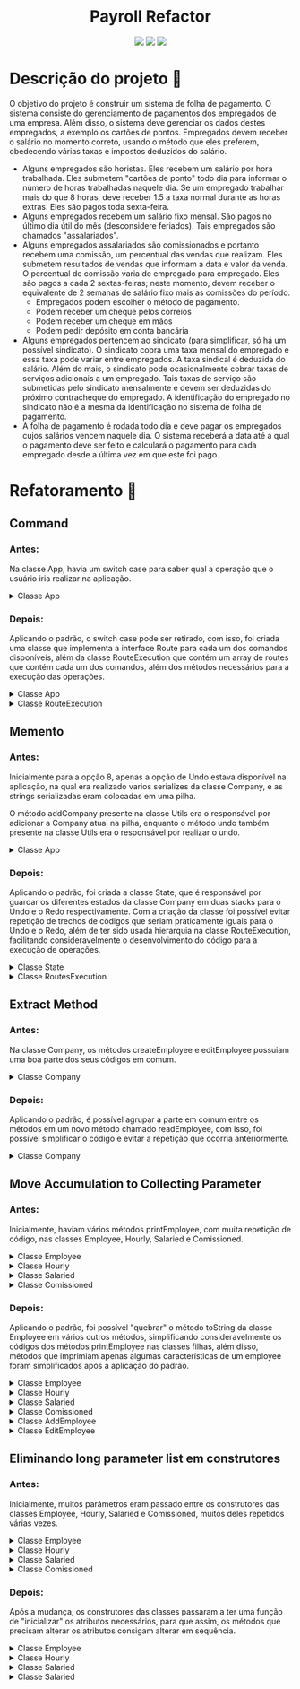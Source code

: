 <div align="center">

<h1>Payroll Refactor</h1>

![](https://img.shields.io/github/last-commit/jonh14lk/PayrollRefactor)
![](https://img.shields.io/github/repo-size/jonh14lk/PayrollRefactor)
![](https://img.shields.io/github/languages/top/jonh14lk/PayrollRefactor)

</div>

# Descrição do projeto :memo:

O objetivo do projeto é construir um sistema de folha de pagamento. O sistema consiste do
gerenciamento de pagamentos dos empregados de uma empresa. Além disso, o sistema deve
gerenciar os dados destes empregados, a exemplo os cartões de pontos. Empregados devem receber
o salário no momento correto, usando o método que eles preferem, obedecendo várias taxas e
impostos deduzidos do salário.

- Alguns empregados são horistas. Eles recebem um salário por hora trabalhada. Eles
  submetem "cartões de ponto" todo dia para informar o número de horas trabalhadas naquele
  dia. Se um empregado trabalhar mais do que 8 horas, deve receber 1.5 a taxa normal
  durante as horas extras. Eles são pagos toda sexta-feira.
- Alguns empregados recebem um salário fixo mensal. São pagos no último dia útil do mês
  (desconsidere feriados). Tais empregados são chamados "assalariados".
- Alguns empregados assalariados são comissionados e portanto recebem uma comissão, um
  percentual das vendas que realizam. Eles submetem resultados de vendas que informam a
  data e valor da venda. O percentual de comissão varia de empregado para empregado. Eles
  são pagos a cada 2 sextas-feiras; neste momento, devem receber o equivalente de 2 semanas
  de salário fixo mais as comissões do período.
  - Empregados podem escolher o método de pagamento.
  - Podem receber um cheque pelos correios
  - Podem receber um cheque em mãos
  - Podem pedir depósito em conta bancária
- Alguns empregados pertencem ao sindicato (para simplificar, só há um possível sindicato).
  O sindicato cobra uma taxa mensal do empregado e essa taxa pode variar entre
  empregados. A taxa sindical é deduzida do salário. Além do mais, o sindicato pode
  ocasionalmente cobrar taxas de serviços adicionais a um empregado. Tais taxas de serviço
  são submetidas pelo sindicato mensalmente e devem ser deduzidas do próximo
  contracheque do empregado. A identificação do empregado no sindicato não é a mesma da
  identificação no sistema de folha de pagamento.
- A folha de pagamento é rodada todo dia e deve pagar os empregados cujos salários vencem
  naquele dia. O sistema receberá a data até a qual o pagamento deve ser feito e calculará o
  pagamento para cada empregado desde a última vez em que este foi pago.

# Refatoramento :broom:

## Command

### Antes:

Na classe App, havia um switch case para saber qual a operação que o usuário iria realizar na aplicação.

<details>
<summary>Classe App</summary>

```c
while (true) {
    int command = Utils.readCommand();
    boolean can_quit = false;

    if (command != 8 && command <= 10) {
        Utils.addCompany(stack, company);
    }

    switch (command) {
        case 0:
            Utils.printHelp();
            break;
        case 1:
            company.createEmployee();
            break;
        case 2:
            company.removeEmployee();
            break;
        case 3:
            company.throwTimeCard();
            break;
        case 4:
            company.addSale();
            break;
        case 5:
            company.addServiceCharge();
            break;
        case 6:
            company.editEmployee();
            break;
        case 7:
            company.RunPayroll();
            break;
        case 8:
            company = Utils.undo(stack);
            break;
        case 9:
            company.changePaymentSchedule();
            break;
        case 10:
            company.addPaymentSchedule();
            break;
        case 11:
            company.printEmployees();
            break;
        case 12:
            System.out.println("Saindo...\n");
            can_quit = true;
            break;
        default:
            System.out.println("Comando não disponivel\n");
            break;
    }
    if (can_quit) {
        break;
    }
}
```

</details>

### Depois:

Aplicando o padrão, o switch case pode ser retirado, com isso, foi criada uma classe
que implementa a interface Route para cada um dos comandos disponíveis, além da classe
RouteExecution que contém um array de routes que contém cada um dos comandos, além dos
métodos necessários para a execução das operações.

<details>
<summary>Classe App</summary>

```c
while (true) {
    int index = Utils.readCommand();
    if (index < route_execution.size()) {
        route_execution.executeRoute(index);
    } else if (index == route_execution.size()) {
        System.out.println("Saindo...\n");
        break;
    } else {
        System.out.println("Comando não disponivel\n");
    }
}
```

</details>

<details>
<summary>Classe RouteExecution</summary>

```c
public RouteExecution() {
    super();
    this.routes = new Route[] {
        new PrintHelp(),
        new AddEmployee(),
        new RemoveEmployee(),
        new AddTimeCard(),
        new AddSale(),
        new AddServiceCharge(),
        new EditEmployee(),
        new RunPayroll(),
        new UndoRedo(),
        new ChangePaymentSchedule(),
        new CreatePaymentSchedule(),
        new PrintEmployees()
    };
}

public void executeRoute(int index) {
    this.pushState(index);
    if (this.routes[index].execute(this)) {
        this.operationSuccessful();
    } else {
        this.operationFailed();
    }
}
```

</details>

## Memento

### Antes:

Inicialmente para a opção 8, apenas a opção de Undo estava disponível na aplicação, na qual
era realizado varios serializes da classe Company, e as strings serializadas eram colocadas em uma pilha.

O método addCompany presente na classe Utils era o responsável por adicionar a Company atual na pilha, enquanto
o método undo também presente na classe Utils era o responsável por realizar o undo.

</details>

<details>
<summary>Classe App</summary>

```c
Company company = new Company();
Stack<String> stack = new Stack<String>();

while (true) {
    int command = Utils.readCommand();
    boolean can_quit = false;

    if (command != 8 && command <= 10) {
        Utils.addCompany(stack, company);
    }

  ...
}
```

</details>

### Depois:

Aplicando o padrão, foi criada a classe State, que é responsável por guardar os diferentes
estados da classe Company em duas stacks para o Undo e o Redo respectivamente. Com a criação da
classe foi possível evitar repetição de trechos de códigos que seriam praticamente iguais para o
Undo e o Redo, além de ter sido usada hierarquia na classe RouteExecution, facilitando consideravelmente
o desenvolvimento do código para a execução de operações.

<details>
<summary>Classe State</summary>

```c
public Company company;
public Stack<String> undo_stack;
public Stack<String> redo_stack;

public State() {
    this.company = new Company();
    this.undo_stack = new Stack<String>();
    this.redo_stack = new Stack<String>();
}

public boolean undo() {
    this.save(this.redo_stack);
    return this.restore(this.undo_stack);
}

public boolean redo() {
    this.save(this.undo_stack);
    return this.restore(this.redo_stack);
}
```

</details>

<details>
<summary>Classe RoutesExecution</summary>

```c
public class RouteExecution extends State {
    ...

    public void pushState(int index) {
        if(this.canPush(index)) {
            this.save(this.undo_stack);
        }
    }

    ...
}
```

</details>

## Extract Method

### Antes:

Na classe Company, os métodos createEmployee e editEmployee possuiam uma boa parte dos seus
códigos em comum.

<details>
<summary>Classe Company</summary>

```c
public boolean createEmployee() {
    String name = Utils.readName();
    String address = Utils.readAddress();
    int type = Utils.readEmployeeType();
    int from_syndicate = Utils.readFromSyndicate();
    int payment_type = Utils.readPaymentType();
    double salary = Utils.readSalary();

    if (from_syndicate < 0 || from_syndicate > 1 || payment_type < 1 || payment_type > 3) {
        return false;
    } else if (salary < 0.0) {
        return false;
    }

    Employee employee;

    switch (type) {
        case 1:
            Hourly hourly_employee = new Hourly(name, address, ++this.current_id, type, from_syndicate,
                    this.syndicate, salary, payment_type);
            employee = hourly_employee;
            this.hourly.put(hourly_employee.id, hourly_employee);
            break;
        case 2:
            Salaried salaried_employee = new Salaried(name, address, ++this.current_id, type, from_syndicate,
                    this.syndicate, salary, payment_type);
            employee = salaried_employee;
            this.salaried.put(salaried_employee.id, salaried_employee);
            break;
        case 3:
            Comissioned comissioned_employee = new Comissioned(name, address, ++this.current_id, type,
                    from_syndicate, this.syndicate, salary, payment_type);
            employee = comissioned_employee;
            this.comissioned.put(comissioned_employee.id, comissioned_employee);
            break;
        default:
            return false;
    }

    this.employees.put(employee.id, employee);
    employee.printEmployee();
    return true;
}

public boolean editEmployee() {
    int id = Utils.readId();

    if (!this.employees.containsKey(id)) {
        return false;
    }

    Employee employee = this.employees.get(id);

    employee.printEmployee();

    String name = Utils.readName();
    String address = Utils.readAddress();
    int type = Utils.readEmployeeType();
    int from_syndicate = Utils.readFromSyndicate();
    int payment_type = Utils.readPaymentType();
    double salary = Utils.readSalary();

    if (from_syndicate < 0 || from_syndicate > 1 || payment_type < 1 || payment_type > 3) {
        return false;
    } else if (salary < 0.0 || type < 1 || type > 3) {
        return false;
    }

    Hourly hourly_employee = this.hourly.get(id);
    Salaried salaried_employee = this.salaried.get(id);
    Comissioned comissioned_employee = this.comissioned.get(id);

    this.hourly.remove(id);
    this.salaried.remove(id);
    this.comissioned.remove(id);
    if (from_syndicate == 0) {
        this.syndicate.removeSyndicateEmployee(employee.getSyndicateEmployeeId());
    }

    switch (type) {
        case 1:
            if (hourly_employee == null) {
                hourly_employee = new Hourly(name, address, id, type, from_syndicate, this.syndicate, salary,
                        payment_type);
            }
            hourly_employee.editHourly(name, address, id, type, salary, payment_type);
            employee = hourly_employee;
            this.hourly.put(id, hourly_employee);
            break;
        case 2:
            if (salaried_employee == null) {
                salaried_employee = new Salaried(name, address, id, type, from_syndicate, this.syndicate, salary,
                        payment_type);
            }
            salaried_employee.editSalaried(name, address, id, type, salary, payment_type);
            employee = salaried_employee;
            this.salaried.put(id, salaried_employee);
            break;
        case 3:
            if (comissioned_employee == null) {
                comissioned_employee = new Comissioned(name, address, id, type, from_syndicate, this.syndicate,
                        salary, payment_type);
            }
            comissioned_employee.editComissioned(name, address, id, type, salary, payment_type);
            employee = comissioned_employee;
            this.comissioned.put(id, comissioned_employee);
            break;
    }

    this.employees.put(id, employee);
    return true;
}
```

</details>

### Depois:

Aplicando o padrão, é possível agrupar a parte em comum entre os métodos em um novo método chamado
readEmployee, com isso, foi possível simplificar o código e evitar a repetição que ocorria anteriormente.

<details>
<summary>Classe Company</summary>

```c
public boolean readEmployee(int id) {
    Employee employee = new Employee();
    boolean can_create = true;

    employee.name = Utils.readName();
    employee.address = Utils.readAddress();
    employee.id = id;
    can_create &= employee.setType(Utils.readEmployeeType());
    can_create &= employee.setSyndicate(syndicate, Utils.readFromSyndicate());
    can_create &= employee.setPaymentType(Utils.readPaymentType());
    can_create &= employee.setSalary(Utils.readSalary());

    if (!can_create) {
        return false;
    }

    switch (employee.getType()) {
        case 1:
            Hourly hourly_employee = new Hourly();
            hourly_employee.copyEmployee(employee);
            employee = hourly_employee;
            break;
        case 2:
            Salaried salaried_employee = new Salaried();
            salaried_employee.copyEmployee(employee);
            employee = salaried_employee;
            break;
        case 3:
            Comissioned comissioned_employee = new Comissioned();
            comissioned_employee.copyEmployee(employee);
            employee = comissioned_employee;
            break;
    }

    this.employees.put(employee.id, employee);
    employee.printEmployee();
    return true;
}
public boolean editEmployee(int id) {
    if (!this.employees.containsKey(id)) {
        return false;
    }
    return readEmployee(id);
}
```

</details>

## Move Accumulation to Collecting Parameter

### Antes:

Inicialmente, haviam vários métodos printEmployee, com muita repetição de
código, nas classes Employee, Hourly, Salaried e Comissioned.

<details>
<summary>Classe Employee</summary>

```c
public void printEmployee() {
    System.out.println("Nome: " + this.name);
    System.out.println("Endereço: " + this.address);
    System.out.println("Id: " + this.id);
}
```

</details>

<details>
<summary>Classe Hourly</summary>

```c
@Override
public void printEmployee() {
    System.out.println("Nome: " + this.name);
    System.out.println("Endereço: " + this.address);
    System.out.println("Id: " + this.id);
    System.out.println("Tipo: Horista");
    System.out.println("Salário por hora: " + this.getSalary());
    System.out.println("Forma de pagamento: " + this.getPaymentType());
    System.out.println("Agenda de pagamento: " + this.getPaymentSchedule().toString());
    if (getSyndicate()) {
        System.out.println("Id do funcionario no sindicato: " + getSyndicateEmployeeId());
    }
}
```

</details>

<details>
<summary>Classe Salaried</summary>

```c
@Override
public void printEmployee() {
    System.out.println("Nome: " + this.name);
    System.out.println("Endereço: " + this.address);
    System.out.println("Id: " + this.id);
    System.out.println("Tipo: Assalariado");
    System.out.println("Salário: " + this.getSalary());
    System.out.println("Forma de pagamento: " + this.getPaymentType());
    System.out.println("Agenda de pagamento: " + this.getPaymentSchedule().toString());
    if (getSyndicate()) {
        System.out.println("Id do funcionario no sindicato: " + getSyndicateEmployeeId());
    }
}
```

</details>

<details>
<summary>Classe Comissioned</summary>

```c
@Override
public void printEmployee() {
    System.out.println("Nome: " + this.name);
    System.out.println("Endereço: " + this.address);
    System.out.println("Id: " + this.id);
    System.out.println("Tipo: Comissionado");
    System.out.println("Salário: " + this.getSalary());
    System.out.println("Forma de pagamento: " + this.getPaymentType());
    System.out.println("Agenda de pagamento: " + this.getPaymentSchedule().toString());
    if (getSyndicate()) {
        System.out.println("Id do funcionario no sindicato: " + this.getSyndicateEmployeeId());
    }
}
```

</details>

### Depois:

Aplicando o padrão, foi possível "quebrar" o método toString da classe Employee
em vários outros métodos, simplificando consideravelmente os códigos dos
métodos printEmployee nas classes filhas, além disso, métodos que imprimiam
apenas algumas características de um employee foram simplificados após a aplicação
do padrão.

<details>
<summary>Classe Employee</summary>

```c
public void printEmployee() {
    System.out.println(this.toString());
}

public String idToString() {
    return "Id: " + this.id;
}

public String nameToString() {
    return "Nome: " + this.name;
}

public String addressToString() {
    return "Endereço: " + this.address;
}

public String syndicateToString() {
    if (this.getSyndicate()) {
        return "Id do funcionario no sindicato: " + getSyndicateEmployeeId();
    }
    return "Não pertence ao sindicato";
}

public String salaryToString() {
    return "Salário: " + this.getSalary();
}

public String paymentTypeToString() {
    return "Forma de pagamento: " + this.getPaymentType();
}

public String paymentScheduleToString() {
    return "Agenda de pagamento: " + this.getPaymentSchedule().toString();
}

public String toString() {
    return this.nameToString() + "\n" + this.addressToString() + "\n" + this.idToString() + "\n"
            + this.syndicateToString() + "\n" + this.salaryToString() + "\n" + this.paymentTypeToString() + "\n"
            + this.paymentScheduleToString();
}
```

</details>

<details>
<summary>Classe Hourly</summary>

```c
@Override
public void printEmployee() {
    System.out.println("Tipo: Horista" + "\n" + this.toString());
}
```

</details>

<details>
<summary>Classe Salaried</summary>

```c
@Override
public void printEmployee() {
    System.out.println("Tipo: Assalariado" + "\n" + this.toString());
}
```

</details>

<details>
<summary>Classe Comissioned</summary>

```c
@Override
public void printEmployee() {
    System.out.println("Tipo: Comissionado" + "\n" + this.toString());
}
```

</details>

<details>
<summary>Classe AddEmployee</summary>

```c
public class AddEmployee implements Route {
    public boolean execute(State state) {
        return state.company.readEmployee(++state.company.current_id);
    }
}
```

</details>

<details>
<summary>Classe EditEmployee</summary>

```c
public class EditEmployee implements Route {
    public boolean execute(State state) {
        return state.company.editEmployee(Utils.readId());
    }
}
```

</details>

## Eliminando long parameter list em construtores

### Antes:

Inicialmente, muitos parâmetros eram passado entre os construtores das classes Employee, Hourly,
Salaried e Comissioned, muitos deles repetidos várias vezes.

<details>
<summary>Classe Employee</summary>

```c
public Employee(String name, String address, int id, int type, int from_syndicate, Syndicate syndicate,
        int payment_type, double salary, String payment_schedule) {
    this.name = name;
    this.address = address;
    this.id = id;
    this.setPaymentSchedule(payment_schedule);
    this.setSalary(salary);
    this.setType(type);
    this.setPaymentType(payment_type);
    this.setLastPayment(1, 1, 2021);
    if (from_syndicate == 1) {
        setSyndicate(syndicate);
    }
}
```

</details>

<details>
<summary>Classe Hourly</summary>

```c
public Hourly(String name, String address, int id, int type, int from_syndicate, Syndicate syndicate, double salary,
        int payment_type) {
    super(name, address, id, type, from_syndicate, syndicate, payment_type, salary, "semanal 1 sexta");
    this.hours = 0;
    this.extra_hours = 0;
}
```

</details>

<details>
<summary>Classe Salaried</summary>

```c
public Salaried(String name, String address, int id, int type, int from_syndicate, Syndicate syndicate,
        double salary, int payment_type) {
    super(name, address, id, type, from_syndicate, syndicate, payment_type, salary, "mensal $");
}
```

</details>

<details>
<summary>Classe Comissioned</summary>

```c
public Comissioned(String name, String address, int id, int type, int from_syndicate, Syndicate syndicate,
        double salary, int payment_type) {
    super(name, address, id, type, from_syndicate, syndicate, salary, payment_type);
    this.setPaymentSchedule("semanal 2 sexta");
    this.comission = 0.0;
}
```

</details>

### Depois:

Após a mudança, os construtores das classes passaram a ter uma função de "inicializar" os
atributos necessários, para que assim, os métodos que precisam alterar os atributos consigam
alterar em sequência.

<details>
<summary>Classe Employee</summary>

```c
public Employee() {
    this.name = new String();
    this.address = new String();
    this.id = -1;
    this.setPaymentSchedule("mensal $");
    this.setSalary(0.0);
    this.setType(1);
    this.setPaymentType(1);
    this.setLastPayment(1, 1, 2021);
    this.setSyndicate(null, 0);
}
```

</details>

<details>
<summary>Classe Hourly</summary>

```c
public Hourly() {
    this.hours = 0;
    this.extra_hours = 0;
    this.setPaymentSchedule("semanal 1 sexta");
}
```

</details>

<details>
<summary>Classe Salaried</summary>

```c
public Salaried() {
    this.setPaymentSchedule("mensal $");
}
```

</details>

<details>
<summary>Classe Salaried</summary>

```c
public Comissioned() {
    this.comission = 0.0;
    this.setPaymentSchedule("semanal 2 sexta");
}
```

</details>
